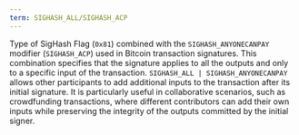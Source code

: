 ```yaml
---
term: SIGHASH_ALL/SIGHASH_ACP
---
```


Type of SigHash Flag (`0x81`) combined with the `SIGHASH_ANYONECANPAY` modifier (`SIGHASH_ACP`) used in Bitcoin transaction signatures. This combination specifies that the signature applies to all the outputs and only to a specific input of the transaction. `SIGHASH_ALL | SIGHASH_ANYONECANPAY` allows other participants to add additional inputs to the transaction after its initial signature. It is particularly useful in collaborative scenarios, such as crowdfunding transactions, where different contributors can add their own inputs while preserving the integrity of the outputs committed by the initial signer.